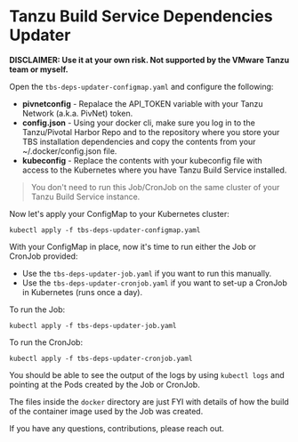 # Tanzu Build Service Dependencies Updater

**DISCLAIMER: Use it at your own risk. Not supported by the VMware Tanzu team or myself.**

Open the `tbs-deps-updater-configmap.yaml` and configure the following:
* **pivnetconfig** - Repalace the API_TOKEN variable with your Tanzu Network (a.k.a. PivNet) token.
* **config.json** - Using your docker cli, make sure you log in to the Tanzu/Pivotal Harbor Repo and to the repository where you store your TBS installation dependencies and copy the contents from your ~/.docker/config.json file.
* **kubeconfig** - Replace the contents with your kubeconfig file with access to the Kubernetes where you have Tanzu Build Service installed.

> You don't need to run this Job/CronJob on the same cluster of your Tanzu Build Service instance.

Now let's apply your ConfigMap to your Kubernetes cluster:
```
kubectl apply -f tbs-deps-updater-configmap.yaml
```

With your ConfigMap in place, now it's time to run either the Job or CronJob provided:
* Use the `tbs-deps-updater-job.yaml` if you want to run this manually.
* Use the `tbs-deps-updater-cronjob.yaml` if you want to set-up a CronJob in Kubernetes (runs once a day).

To run the Job:
```
kubectl apply -f tbs-deps-updater-job.yaml
```

To run the CronJob:
```
kubectl apply -f tbs-deps-updater-cronjob.yaml
```

You should be able to see the output of the logs by using `kubectl logs` and pointing at the Pods created by the Job or CronJob.

The files inside the `docker` directory are just FYI with details of how the build of the container image used by the Job was created.

If you have any questions, contributions, please reach out.